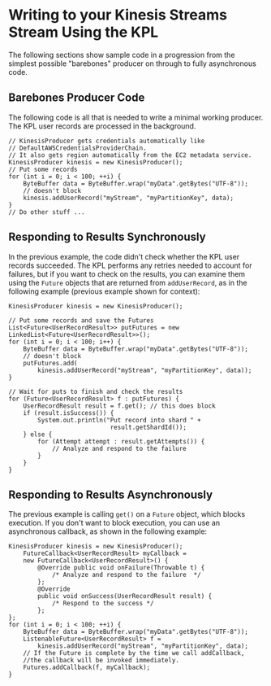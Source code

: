 # Writing to your Kinesis Streams Stream Using the KPL<a name="kinesis-kpl-writing"></a>

The following sections show sample code in a progression from the simplest possible "barebones" producer on through to fully asynchronous code\.

## Barebones Producer Code<a name="w3ab1c11b7b7c23b5"></a>

The following code is all that is needed to write a minimal working producer\. The KPL user records are processed in the background\.

```
// KinesisProducer gets credentials automatically like 
// DefaultAWSCredentialsProviderChain. 
// It also gets region automatically from the EC2 metadata service. 
KinesisProducer kinesis = new KinesisProducer();  
// Put some records 
for (int i = 0; i < 100; ++i) {
    ByteBuffer data = ByteBuffer.wrap("myData".getBytes("UTF-8"));
    // doesn't block       
    kinesis.addUserRecord("myStream", "myPartitionKey", data); 
}  
// Do other stuff ...
```

## Responding to Results Synchronously<a name="w3ab1c11b7b7c23b7"></a>

In the previous example, the code didn't check whether the KPL user records succeeded\. The KPL performs any retries needed to account for failures, but if you want to check on the results, you can examine them using the `Future` objects that are returned from `addUserRecord`, as in the following example \(previous example shown for context\):

```
KinesisProducer kinesis = new KinesisProducer();  

// Put some records and save the Futures 
List<Future<UserRecordResult>> putFutures = new LinkedList<Future<UserRecordResult>>(); 
for (int i = 0; i < 100; i++) {
    ByteBuffer data = ByteBuffer.wrap("myData".getBytes("UTF-8"));
    // doesn't block 
    putFutures.add(
        kinesis.addUserRecord("myStream", "myPartitionKey", data)); 
}  

// Wait for puts to finish and check the results 
for (Future<UserRecordResult> f : putFutures) {
    UserRecordResult result = f.get(); // this does block     
    if (result.isSuccess()) {         
        System.out.println("Put record into shard " + 
                            result.getShardId());     
    } else {
        for (Attempt attempt : result.getAttempts()) {
            // Analyze and respond to the failure         
        }
    }
}
```

## Responding to Results Asynchronously<a name="w3ab1c11b7b7c23b9"></a>

The previous example is calling `get()` on a `Future` object, which blocks execution\. If you don't want to block execution, you can use an asynchronous callback, as shown in the following example:

```
KinesisProducer kinesis = new KinesisProducer();  
    FutureCallback<UserRecordResult> myCallback = 
    new FutureCallback<UserRecordResult>() {     
        @Override public void onFailure(Throwable t) {
            /* Analyze and respond to the failure  */ 
        };     
        @Override 
        public void onSuccess(UserRecordResult result) { 
            /* Respond to the success */ 
        };
};
for (int i = 0; i < 100; ++i) {
    ByteBuffer data = ByteBuffer.wrap("myData".getBytes("UTF-8"));      
    ListenableFuture<UserRecordResult> f = 
        kinesis.addUserRecord("myStream", "myPartitionKey", data);     
    // If the Future is complete by the time we call addCallback, 
    //the callback will be invoked immediately.
    Futures.addCallback(f, myCallback); 
}
```